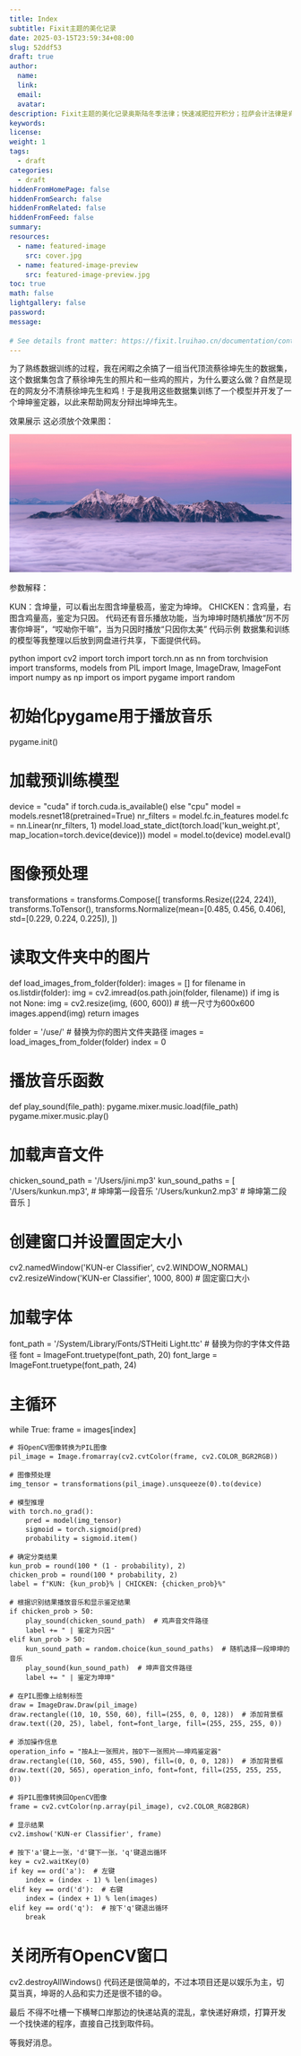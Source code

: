 ```yaml
---
title: Index
subtitle: Fixit主题的美化记录
date: 2025-03-15T23:59:34+08:00
slug: 52ddf53
draft: true
author:
  name:
  link:
  email:
  avatar:
description: Fixit主题的美化记录奥斯陆冬季法律；快速减肥拉开积分；拉萨会计法律是肯定积分；拉开积分埃里克森的军阀势力的咖啡机阿斯兰的看法记录；卡萨丁浪费
keywords:
license:
weight: 1
tags:
  - draft
categories:
  - draft
hiddenFromHomePage: false
hiddenFromSearch: false
hiddenFromRelated: false
hiddenFromFeed: false
summary:
resources:
  - name: featured-image
    src: cover.jpg
  - name: featured-image-preview
    src: featured-image-preview.jpg
toc: true
math: false
lightgallery: false
password:
message:

# See details front matter: https://fixit.lruihao.cn/documentation/content-management/introduction/#front-matter
---
```


<!--more-->

为了熟练数据训练的过程，我在闲暇之余搞了一组当代顶流蔡徐坤先生的数据集，这个数据集包含了蔡徐坤先生的照片和一些鸡的照片，为什么要这么做？自然是现在的网友分不清蔡徐坤先生和鸡！于是我用这些数据集训练了一个模型并开发了一个坤坤鉴定器，以此来帮助网友分辩出坤坤先生。

效果展示
这必须放个效果图：

![你好](cover.jpg "你好")

参数解释：

KUN：含坤量，可以看出左图含坤量极高，鉴定为坤坤。
CHICKEN：含鸡量，右图含鸡量高，鉴定为只因。
代码还有音乐播放功能，当为坤坤时随机播放“厉不厉害你坤哥”，“哎呦你干嘛”，当为只因时播放“只因你太美”
代码示例
数据集和训练的模型等我整理以后放到网盘进行共享，下面提供代码。

python
import cv2
import torch
import torch.nn as nn
from torchvision import transforms, models
from PIL import Image, ImageDraw, ImageFont
import numpy as np
import os
import pygame
import random

# 初始化pygame用于播放音乐
pygame.init()

# 加载预训练模型
device = "cuda" if torch.cuda.is_available() else "cpu"
model = models.resnet18(pretrained=True)
nr_filters = model.fc.in_features
model.fc = nn.Linear(nr_filters, 1)
model.load_state_dict(torch.load('kun_weight.pt', map_location=torch.device(device)))
model = model.to(device)
model.eval()

# 图像预处理
transformations = transforms.Compose([
    transforms.Resize((224, 224)),
    transforms.ToTensor(),
    transforms.Normalize(mean=[0.485, 0.456, 0.406], std=[0.229, 0.224, 0.225]),
])

# 读取文件夹中的图片
def load_images_from_folder(folder):
    images = []
    for filename in os.listdir(folder):
        img = cv2.imread(os.path.join(folder, filename))
        if img is not None:
            img = cv2.resize(img, (600, 600))  # 统一尺寸为600x600
            images.append(img)
    return images

folder = '/use/'  # 替换为你的图片文件夹路径
images = load_images_from_folder(folder)
index = 0

# 播放音乐函数
def play_sound(file_path):
    pygame.mixer.music.load(file_path)
    pygame.mixer.music.play()

# 加载声音文件
chicken_sound_path = '/Users/jini.mp3'
kun_sound_paths = [
    '/Users/kunkun.mp3',  # 坤坤第一段音乐
    '/Users/kunkun2.mp3'   # 坤坤第二段音乐
]

# 创建窗口并设置固定大小
cv2.namedWindow('KUN-er Classifier', cv2.WINDOW_NORMAL)
cv2.resizeWindow('KUN-er Classifier', 1000, 800)  # 固定窗口大小

# 加载字体
font_path = '/System/Library/Fonts/STHeiti Light.ttc'  # 替换为你的字体文件路径
font = ImageFont.truetype(font_path, 20)
font_large = ImageFont.truetype(font_path, 24)

# 主循环
while True:
    frame = images[index]

    # 将OpenCV图像转换为PIL图像
    pil_image = Image.fromarray(cv2.cvtColor(frame, cv2.COLOR_BGR2RGB))

    # 图像预处理
    img_tensor = transformations(pil_image).unsqueeze(0).to(device)

    # 模型推理
    with torch.no_grad():
        pred = model(img_tensor)
        sigmoid = torch.sigmoid(pred)
        probability = sigmoid.item()

    # 确定分类结果
    kun_prob = round(100 * (1 - probability), 2)
    chicken_prob = round(100 * probability, 2)
    label = f"KUN: {kun_prob}% | CHICKEN: {chicken_prob}%"

    # 根据识别结果播放音乐和显示鉴定结果
    if chicken_prob > 50:
        play_sound(chicken_sound_path)  # 鸡声音文件路径
        label += " | 鉴定为只因"
    elif kun_prob > 50:
        kun_sound_path = random.choice(kun_sound_paths)  # 随机选择一段坤坤的音乐
        play_sound(kun_sound_path)  # 坤声音文件路径
        label += " | 鉴定为坤坤"

    # 在PIL图像上绘制标签
    draw = ImageDraw.Draw(pil_image)
    draw.rectangle((10, 10, 550, 60), fill=(255, 0, 0, 128))  # 添加背景框
    draw.text((20, 25), label, font=font_large, fill=(255, 255, 255, 0))

    # 添加操作信息
    operation_info = "按A上一张照片，按D下一张照片——坤鸡鉴定器"
    draw.rectangle((10, 560, 455, 590), fill=(0, 0, 0, 128))  # 添加背景框
    draw.text((20, 565), operation_info, font=font, fill=(255, 255, 255, 0))

    # 将PIL图像转换回OpenCV图像
    frame = cv2.cvtColor(np.array(pil_image), cv2.COLOR_RGB2BGR)

    # 显示结果
    cv2.imshow('KUN-er Classifier', frame)

    # 按下'a'键上一张，'d'键下一张，'q'键退出循环
    key = cv2.waitKey(0)
    if key == ord('a'):  # 左键
        index = (index - 1) % len(images)
    elif key == ord('d'):  # 右键
        index = (index + 1) % len(images)
    elif key == ord('q'):  # 按下'q'键退出循环
        break

# 关闭所有OpenCV窗口
cv2.destroyAllWindows()
代码还是很简单的，不过本项目还是以娱乐为主，切莫当真，坤哥的人品和实力还是很不错的😄。

最后
不得不吐槽一下横琴口岸那边的快递站真的混乱，拿快递好麻烦，打算开发一个找快递的程序，直接自己找到取件码。

等我好消息。